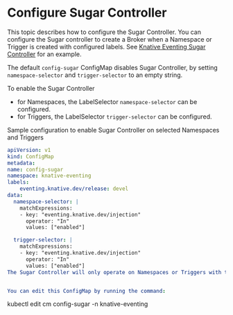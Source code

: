 # Configure Sugar Controller

This topic describes how to configure the Sugar Controller. You can configure the Sugar controller to create a Broker when a Namespace or Trigger is created with configured labels. See [Knative Eventing Sugar Controller](../sugar/README.md) for an example.


The default `config-sugar` ConfigMap disables Sugar Controller, by setting `namespace-selector` and `trigger-selector` to an empty string.

To enable the Sugar Controller

* for Namespaces, the LabelSelector `namespace-selector` can be configured.
* for Triggers, the LabelSelector `trigger-selector` can be configured.


Sample configuration to enable Sugar Controller on selected Namespaces and Triggers

```yaml
apiVersion: v1
kind: ConfigMap
metadata:
name: config-sugar
namespace: knative-eventing
labels:
    eventing.knative.dev/release: devel
data:
  namespace-selector: |
    matchExpressions:
    - key: "eventing.knative.dev/injection"
      operator: "In"
      values: ["enabled"]

  trigger-selector: |
    matchExpressions:
    - key: "eventing.knative.dev/injection"
      operator: "In"
      values: ["enabled"]
The Sugar Controller will only operate on Namespaces or Triggers with the label `eventing.knative.dev/injection: enabled`. This also emulates the legacy Sugar Controller behavior for Namespaces.


You can edit this ConfigMap by running the command:

```
kubectl edit cm config-sugar -n knative-eventing
```

